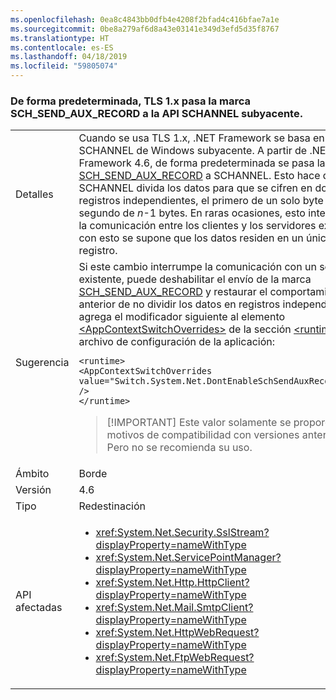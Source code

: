```yaml
---
ms.openlocfilehash: 0ea8c4843bb0dfb4e4208f2bfad4c416bfae7a1e
ms.sourcegitcommit: 0be8a279af6d8a43e03141e349d3efd5d35f8767
ms.translationtype: HT
ms.contentlocale: es-ES
ms.lasthandoff: 04/18/2019
ms.locfileid: "59805074"
---
```

### <a name="tls-1x-by-default-passes-the-schsendauxrecord-flag-to-the-underlying-schannel-api"></a>De forma predeterminada, TLS 1.x pasa la marca SCH_SEND_AUX_RECORD a la API SCHANNEL subyacente.

|   |   |
|---|---|
|Detalles|Cuando se usa TLS 1.x, .NET Framework se basa en la API SCHANNEL de Windows subyacente. A partir de .NET Framework 4.6, de forma predeterminada se pasa la marca [SCH_SEND_AUX_RECORD](https://docs.microsoft.com/windows/desktop/api/schannel/ns-schannel-_schannel_cred) a SCHANNEL. Esto hace que SCHANNEL divida los datos para que se cifren en dos registros independientes, el primero de un solo byte y el segundo de <em>n</em>-1 bytes. En raras ocasiones, esto interrumpe la comunicación entre los clientes y los servidores existentes; con esto se supone que los datos residen en un único registro.|
|Sugerencia|Si este cambio interrumpe la comunicación con un servidor existente, puede deshabilitar el envío de la marca [SCH_SEND_AUX_RECORD](https://docs.microsoft.com/windows/desktop/api/schannel/ns-schannel-_schannel_cred) y restaurar el comportamiento anterior de no dividir los datos en registros independientes si agrega el modificador siguiente al elemento [\<AppContextSwitchOverrides>](~/docs/framework/configure-apps/file-schema/runtime/appcontextswitchoverrides-element.md) de la sección [\<runtime>](~/docs/framework/configure-apps/file-schema/runtime/runtime-element.md) del archivo de configuración de la aplicación:<pre><code class="lang-xml">&lt;runtime&gt;&#13;&#10;&lt;AppContextSwitchOverrides&#13;&#10;value=&quot;Switch.System.Net.DontEnableSchSendAuxRecord=true&quot; /&gt;&#13;&#10;&lt;/runtime&gt;&#13;&#10;</code></pre> <blockquote> [!IMPORTANT] Este valor solamente se proporciona por motivos de compatibilidad con versiones anteriores. Pero no se recomienda su uso.</blockquote> |
|Ámbito|Borde|
|Versión|4.6|
|Tipo|Redestinación|
|API afectadas|<ul><li><xref:System.Net.Security.SslStream?displayProperty=nameWithType></li><li><xref:System.Net.ServicePointManager?displayProperty=nameWithType></li><li><xref:System.Net.Http.HttpClient?displayProperty=nameWithType></li><li><xref:System.Net.Mail.SmtpClient?displayProperty=nameWithType></li><li><xref:System.Net.HttpWebRequest?displayProperty=nameWithType></li><li><xref:System.Net.FtpWebRequest?displayProperty=nameWithType></li></ul>|
